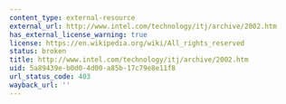 ```yaml
---
content_type: external-resource
external_url: http://www.intel.com/technology/itj/archive/2002.htm
has_external_license_warning: true
license: https://en.wikipedia.org/wiki/All_rights_reserved
status: broken
title: http://www.intel.com/technology/itj/archive/2002.htm
uid: 5a89439e-b0d0-4d00-a85b-17c79e8e11f8
url_status_code: 403
wayback_url: ''
---
```

